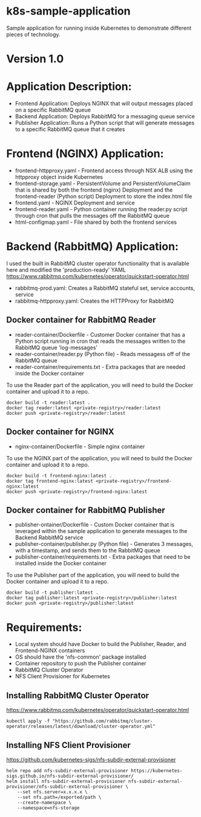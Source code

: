 # k8s-sample-application
Sample application for running inside Kubernetes to demonstrate different pieces of technology.

# Version 1.0

# Application Description:
- Frontend Application: Deploys  NGINX that will output messages placed on a specific RabbitMQ queue
- Backend Application: Deploys RabbitMQ for a messaging queue service
- Publisher Application: Runs a Python script that will generate messages to a specific RabbitMQ queue that it creates

# Frontend (NGINX) Application:
- frontend-httpproxy.yaml - Frontend access through NSX ALB using the httpproxy object inside Kubernetes
- frontend-storage.yaml - PersistentVolume and PersistentVolumeClaim that is shared by both the frontend (nginx) Deployment and the frontend-reader (Python script) Deployment to store the index.html file
- frontend.yaml - NGINX Deployment and service
- frontend-reader.yaml - Python container running the reader.py script through cron that pulls the messages off the RabbitMQ queue
- html-configmap.yaml - File shared by both the frontend services

# Backend (RabbitMQ) Application:
I used the built in RabbitMQ cluster operator functionality that is available here and modified the 'production-ready' YAML
https://www.rabbitmq.com/kubernetes/operator/quickstart-operator.html

- rabbitmq-prod.yaml: Creates a RabbitMQ stateful set, service accounts, service
- rabbitmq-httpproxy.yaml: Creates the HTTPProxy for RabbitMQ

## Docker container for RabbitMQ Reader
- reader-container/Dockerfile - Customer Docker container that has a Python script running in cron that reads the messages written to the RabbitMQ queue 'log-messages'
- reader-container/reader.py (Python file) - Reads messagess off of the RabbitMQ queue
- reader-container/requirements.txt - Extra packages that are needed inside the Docker container

To use the Reader part of the application, you will need to build the Docker container and upload it to a repo.
```
docker build -t reader:latest .
docker tag reader:latest <private-registry>/reader:latest
docker push <private-registry>/reader:latest
```

## Docker container for NGINX
- nginx-container/Dockerfile - Simple nginx container

To use the NGINX part of the application, you will need to build the Docker container and upload it to a repo.
```
docker build -t frontend-nginx:latest .
docker tag frontend-nginx:latest <private-registry>/frontend-nginx:latest
docker push <private-registry>/frontend-nginx:latest
```

## Docker container for RabbitMQ Publisher
- publisher-ontainer/Dockerfile - Custom Docker container that is leveraged within the sample application to generate messages to the Backend RabbitMQ service
- publisher-container/publisher.py (Python file) - Generates 3 messages, with a timestamp, and sends them to the RabbitMQ queue
- publisher-container/requirements.txt - Extra packages that need to be installed inside the Docker container

To use the Publisher part of the application, you will need to build the Docker container and upload it to a repo.

```
docker build -t publisher:latest .
docker tag publisher:latest <private-registry>/publisher:latest
docker push <private-registry>/publisher:latest
```

# Requirements:
- Local system should have Docker to build the Publisher, Reader, and Frontend-NGINX containers
- OS should have the 'nfs-common' package installed
- Container repository to push the Publisher container
- RabbitMQ Cluster Operator
- NFS Client Provisioner for Kubernetes

## Installing RabbitMQ Cluster Operator

https://www.rabbitmq.com/kubernetes/operator/quickstart-operator.html

```
kubectl apply -f "https://github.com/rabbitmq/cluster-operator/releases/latest/download/cluster-operator.yml"
```

## Installing NFS Client Provisioner
https://github.com/kubernetes-sigs/nfs-subdir-external-provisioner

```
helm repo add nfs-subdir-external-provisioner https://kubernetes-sigs.github.io/nfs-subdir-external-provisioner/
helm install nfs-subdir-external-provisioner nfs-subdir-external-provisioner/nfs-subdir-external-provisioner \
    --set nfs.server=x.x.x.x \
    --set nfs.path=/exported/path \
    --create-namespace \
    --namespace=nfs-storage
```